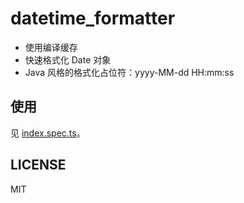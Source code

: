 # datetime_formatter

- 使用编译缓存
- 快速格式化 Date 对象
- Java 风格的格式化占位符：yyyy-MM-dd HH:mm:ss

## 使用

见 [index.spec.ts](./index.spec.ts)。

## LICENSE 

MIT
